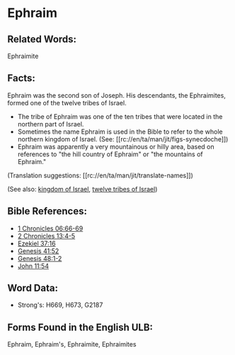 # Ephraim

## Related Words:

Ephraimite

## Facts:

Ephraim was the second son of Joseph. His descendants, the Ephraimites, formed one of the twelve tribes of Israel.

* The tribe of Ephraim was one of the ten tribes that were located in the northern part of Israel.
* Sometimes the name Ephraim is used in the Bible to refer to the whole northern kingdom of Israel. (See: [[rc://en/ta/man/jit/figs-synecdoche]])
* Ephraim was apparently a very mountainous or hilly area, based on references to "the hill country of Ephraim" or "the mountains of Ephraim."

(Translation suggestions: [[rc://en/ta/man/jit/translate-names]])

(See also: [kingdom of Israel](../names/kingdomofisrael.md), [twelve tribes of Israel](../other/12tribesofisrael.md))

## Bible References:

* [1 Chronicles 06:66-69](rc://en/tn/help/1ch/06/66)
* [2 Chronicles 13:4-5](rc://en/tn/help/2ch/13/04)
* [Ezekiel 37:16](rc://en/tn/help/ezk/37/16)
* [Genesis 41:52](rc://en/tn/help/gen/41/52)
* [Genesis 48:1-2](rc://en/tn/help/gen/48/01)
* [John 11:54](rc://en/tn/help/jhn/11/54)

## Word Data:

* Strong's: H669, H673, G2187

## Forms Found in the English ULB:

Ephraim, Ephraim's, Ephraimite, Ephraimites
